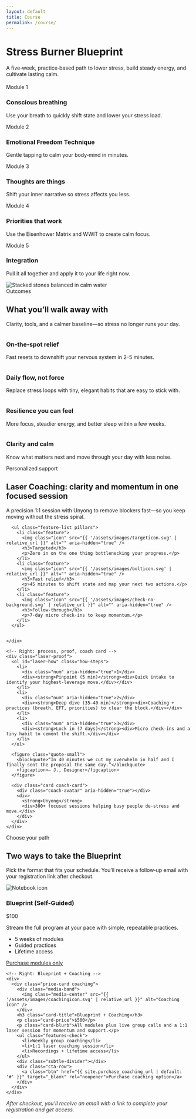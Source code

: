 ```yaml
---
layout: default
title: Course
permalink: /course/
---
```


<!-- Title + Modules up front with side-by-side image on desktop -->
<div class="container section">
  <div class="split">
    <div>
      <div class="section-intro align-left" style="margin:0 0 18px 0">
        <h1 class="course-title">Stress Burner Blueprint</h1>
  <p class="course-kicker small">A five‑week, practice‑based path to lower stress, build steady energy, and cultivate lasting calm.</p>
      </div>
      <div class="module-flow">
    <!-- Step 1 -->
    <div class="step">
      <div class="badge" aria-hidden="true">
        <img src="{{ '/assets/images/module1icon.svg' | relative_url }}" alt="" />
      </div>
      <span class="step-num">Module 1</span>
  <h3>Conscious breathing</h3>
  <p>Use your breath to quickly shift state and lower your stress load.</p>
    </div>
    <!-- Step 2 -->
    <div class="step">
      <div class="badge" aria-hidden="true">
        <img src="{{ '/assets/images/module2icon.svg' | relative_url }}" alt="" />
      </div>
      <span class="step-num">Module 2</span>
      <h3>Emotional Freedom Technique</h3>
  <p>Gentle tapping to calm your body‑mind in minutes.</p>
    </div>
    <!-- Step 3 -->
    <div class="step">
      <div class="badge" aria-hidden="true">
        <img src="{{ '/assets/images/module3icon.svg' | relative_url }}" alt="" />
      </div>
      <span class="step-num">Module 3</span>
      <h3>Thoughts are things</h3>
  <p>Shift your inner narrative so stress affects you less.</p>
    </div>
    <!-- Step 4 -->
    <div class="step">
      <div class="badge" aria-hidden="true">
        <img src="{{ '/assets/images/module4icon.svg' | relative_url }}" alt="" />
      </div>
      <span class="step-num">Module 4</span>
      <h3>Priorities that work</h3>
      <p>Use the Eisenhower Matrix and WWIT to create calm focus.</p>
    </div>
    <!-- Step 5 -->
    <div class="step">
      <div class="badge" aria-hidden="true">
        <img src="{{ '/assets/images/module5icon.svg' | relative_url }}" alt="" />
      </div>
      <span class="step-num">Module 5</span>
      <h3>Integration</h3>
  <p>Pull it all together and apply it to your life right now.</p>
    </div>
      </div>
    </div>
    <div class="split-media skinny" style="max-width:none;">
      <div class="parallax-stack stones-parallax" role="img" aria-label="Stacked stones balanced in calm water">
        <div class="parallax-layer stones-bg" aria-hidden="true"></div>
        <div class="parallax-layer stones-mid" aria-hidden="true"></div>
        <div class="parallax-layer stones-fore" aria-hidden="true"></div>
      </div>
      <noscript>
        <img src="{{ '/assets/images/stonestack-midground.webp' | relative_url }}" alt="Stacked stones balanced in calm water" loading="lazy" />
      </noscript>
    </div>
  </div>
</div>
<!-- Outcomes & benefits (staggered cloud layout, not cards) -->
<div class="container section outcomes-section">
  <div class="section-intro has-accent align-left">
    <span class="eyebrow">Outcomes</span>
    <h2>What you’ll walk away with</h2>
  <p>Clarity, tools, and a calmer baseline—so stress no longer runs your day.</p>
  </div>
  <div class="outcomes-cloud">
    <div class="outcome">
      <div class="outcome-badge" aria-hidden="true">
        <img src="{{ '/assets/images/check.svg' | relative_url }}" alt="" />
      </div>
      <div>
        <h3>On‑the‑spot relief</h3>
  <p>Fast resets to downshift your nervous system in 2–5 minutes.</p>
      </div>
    </div>
    <div class="outcome">
      <div class="outcome-badge" aria-hidden="true">
        <img src="{{ '/assets/images/check.svg' | relative_url }}" alt="" />
      </div>
      <div>
        <h3>Daily flow, not force</h3>
  <p>Replace stress loops with tiny, elegant habits that are easy to stick with.</p>
      </div>
    </div>
    <div class="outcome">
      <div class="outcome-badge" aria-hidden="true">
        <img src="{{ '/assets/images/check.svg' | relative_url }}" alt="" />
      </div>
      <div>
        <h3>Resilience you can feel</h3>
        <p>More focus, steadier energy, and better sleep within a few weeks.</p>
      </div>
    </div>
    <div class="outcome">
      <div class="outcome-badge" aria-hidden="true">
        <img src="{{ '/assets/images/check.svg' | relative_url }}" alt="" />
      </div>
      <div>
        <h3>Clarity and calm</h3>
  <p>Know what matters next and move through your day with less noise.</p>
      </div>
    </div>
  </div>
</div>

<!-- Laser Coaching Spotlight — Variant B: Card on edge (dark spotlight) -->
<div class="container section laser-spotlight is-dark" id="laser-coaching">
  <div class="laser-card edge">
    <div class="laser-edge" aria-hidden="true"></div>
    <!-- Left: persuasion copy and pillars -->
    <div class="laser-copy">
      <span class="overline-label">Personalized support</span>
      <h2>Laser Coaching: clarity and momentum in one focused session</h2>
      <p>A precision 1:1 session with Unyong to remove blockers fast—so you keep moving without the stress spiral.</p>

      <ul class="feature-list pillars">
        <li class="feature">
          <img class="icon" src="{{ '/assets/images/targeticon.svg' | relative_url }}" alt="" aria-hidden="true" />
          <h3>Targeted</h3>
          <p>Zero in on the one thing bottlenecking your progress.</p>
        </li>
        <li class="feature">
          <img class="icon" src="{{ '/assets/images/bolticon.svg' | relative_url }}" alt="" aria-hidden="true" />
          <h3>Fast relief</h3>
          <p>45 minutes to shift state and map your next two actions.</p>
        </li>
        <li class="feature">
          <img class="icon" src="{{ '/assets/images/check-no-background.svg' | relative_url }}" alt="" aria-hidden="true" />
          <h3>Follow‑through</h3>
          <p>7‑day micro check‑ins to keep momentum.</p>
        </li>
      </ul>

      
    </div>

    <!-- Right: process, proof, coach card -->
    <div class="laser-proof">
      <ol id="laser-how" class="how-steps">
        <li>
          <div class="num" aria-hidden="true">1</div>
          <div><strong>Pinpoint (5 min)</strong><div>Quick intake to identify your highest‑leverage move.</div></div>
        </li>
        <li>
          <div class="num" aria-hidden="true">2</div>
          <div><strong>Deep dive (35–40 min)</strong><div>Coaching + practices (breath, EFT, priorities) to clear the block.</div></div>
        </li>
        <li>
          <div class="num" aria-hidden="true">3</div>
          <div><strong>Lock in (7 days)</strong><div>Micro check‑ins and a tiny habit to cement the shift.</div></div>
        </li>
      </ol>

      <figure class="quote-small">
        <blockquote>“In 40 minutes we cut my overwhelm in half and I finally sent the proposal the same day.”</blockquote>
        <figcaption>— J., Designer</figcaption>
      </figure>

      <div class="card coach-card">
        <div class="coach-avatar" aria-hidden="true"></div>
        <div>
          <strong>Unyong</strong>
          <div>300+ focused sessions helping busy people de‑stress and move.</div>
        </div>
      </div>
    </div>
  </div>
</div>

<!-- Options & pricing (redesigned two-column compare) -->
<div class="container section">
  <div class="section-intro align-left" style="margin:0 0 10px 0">
    <span class="eyebrow">Choose your path</span>
    <h2>Two ways to take the Blueprint</h2>
  <p>Pick the format that fits your schedule. You’ll receive a follow‑up email with your registration link after checkout.</p>
  </div>
  <div class="options-compare">
    <!-- Left: Self-guided modules -->
    <div>
      <div class="price-card modules">
        <div class="card-hero">
          <img class="hero-emblem" src="{{ '/assets/images/notebook.svg' | relative_url }}" alt="Notebook icon" />
        </div>
  <h3 class="card-title">Blueprint (Self‑Guided)</h3>
        <p class="card-price">$100</p>
        <p class="card-blurb">Stream the full program at your pace with simple, repeatable practices.</p>
        <ul class="features-plain">
          <li>5 weeks of modules</li>
          <li>Guided practices</li>
          <li>Lifetime access</li>
        </ul>
        <div class="subtle-divider"></div>
        <div class="cta-row">
          <a class="btn secondary" href="{{ site.purchase_modules_url | default: '#' }}" target="_blank" rel="noopener">Purchase modules only</a>
        </div>
      </div>
    </div>

    <!-- Right: Blueprint + Coaching -->
    <div>
      <div class="price-card coaching">
        <div class="media-band">
          <img class="media-center" src="{{ '/assets/images/coachingicon.svg' | relative_url }}" alt="Coaching icon" />
        </div>
        <h3 class="card-title">Blueprint + Coaching</h3>
        <p class="card-price">$500</p>
        <p class="card-blurb">All modules plus live group calls and a 1:1 laser session for momentum and support.</p>
        <ul class="features-check">
          <li>Weekly group coaching</li>
          <li>1:1 laser coaching session</li>
          <li>Recordings + lifetime access</li>
        </ul>
        <div class="subtle-divider"></div>
        <div class="cta-row">
          <a class="btn" href="{{ site.purchase_coaching_url | default: '#' }}" target="_blank" rel="noopener">Purchase coaching option</a>
        </div>
      </div>
    </div>
  </div>
  <p style="margin-top:12px; opacity:.9"><em>After checkout, you’ll receive an email with a link to complete your registration and get access.</em></p>
</div>

<!-- Removed glow hover script per request -->

